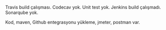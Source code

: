 Travis build çalışması. Codecav yok. Unit test yok.
Jenkins build çalışmadı. Sonarqube yok.

Kod, maven, Github entegrasyonu yükleme, jmeter, postman var. 